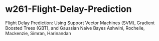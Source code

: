 # w261-Flight-Delay-Prediction
Flight Delay Prediction: Using Support Vector Machines (SVM), Gradient Boosted Trees (GBT), and Gaussian Naive Bayes
Ashwini, Rochelle, Mackenzie, Simran, Harinandan
